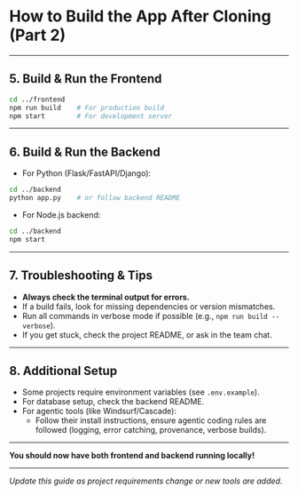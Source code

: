 # How to Build the App After Cloning (Part 2)

---

## 5. Build & Run the Frontend
```sh
cd ../frontend
npm run build    # For production build
npm start        # For development server
```

---

## 6. Build & Run the Backend
- For Python (Flask/FastAPI/Django):
```sh
cd ../backend
python app.py    # or follow backend README
```
- For Node.js backend:
```sh
cd ../backend
npm start
```

---

## 7. Troubleshooting & Tips
- **Always check the terminal output for errors.**
- If a build fails, look for missing dependencies or version mismatches.
- Run all commands in verbose mode if possible (e.g., `npm run build --verbose`).
- If you get stuck, check the project README, or ask in the team chat.

---

## 8. Additional Setup
- Some projects require environment variables (see `.env.example`).
- For database setup, check the backend README.
- For agentic tools (like Windsurf/Cascade):
  - Follow their install instructions, ensure agentic coding rules are followed (logging, error catching, provenance, verbose builds).

---

**You should now have both frontend and backend running locally!**

---

*Update this guide as project requirements change or new tools are added.*
